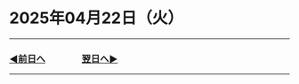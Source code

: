 # 2025年04月22日（火）

---

### [◀️前日へ](https://github.com/yuasys/chatty-journal/blob/main/2025/04/2025-04-21.md)&emsp;&emsp;&emsp;&emsp;[翌日へ▶️](https://github.com/yuasys/chatty-journal/blob/main/2025/04/2025-04-23.md)

---

